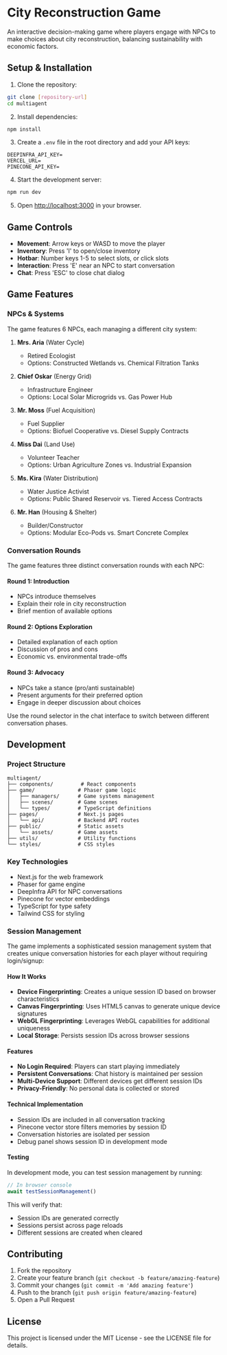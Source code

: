 # City Reconstruction Game

An interactive decision-making game where players engage with NPCs to make choices about city reconstruction, balancing sustainability with economic factors.

## Setup & Installation

1. Clone the repository:
```bash
git clone [repository-url]
cd multiagent
```

2. Install dependencies:
```bash
npm install
```

3. Create a `.env` file in the root directory and add your API keys:
```
DEEPINFRA_API_KEY=
VERCEL_URL=
PINECONE_API_KEY=
```

4. Start the development server:
```bash
npm run dev
```

5. Open [http://localhost:3000](http://localhost:3000) in your browser.

## Game Controls

- **Movement**: Arrow keys or WASD to move the player
- **Inventory**: Press 'I' to open/close inventory
- **Hotbar**: Number keys 1-5 to select slots, or click slots
- **Interaction**: Press 'E' near an NPC to start conversation
- **Chat**: Press 'ESC' to close chat dialog

## Game Features

### NPCs & Systems
The game features 6 NPCs, each managing a different city system:

1. **Mrs. Aria** (Water Cycle)
   - Retired Ecologist
   - Options: Constructed Wetlands vs. Chemical Filtration Tanks

2. **Chief Oskar** (Energy Grid)
   - Infrastructure Engineer
   - Options: Local Solar Microgrids vs. Gas Power Hub

3. **Mr. Moss** (Fuel Acquisition)
   - Fuel Supplier
   - Options: Biofuel Cooperative vs. Diesel Supply Contracts

4. **Miss Dai** (Land Use)
   - Volunteer Teacher
   - Options: Urban Agriculture Zones vs. Industrial Expansion

5. **Ms. Kira** (Water Distribution)
   - Water Justice Activist
   - Options: Public Shared Reservoir vs. Tiered Access Contracts

6. **Mr. Han** (Housing & Shelter)
   - Builder/Constructor
   - Options: Modular Eco-Pods vs. Smart Concrete Complex

### Conversation Rounds

The game features three distinct conversation rounds with each NPC:

#### Round 1: Introduction
- NPCs introduce themselves
- Explain their role in city reconstruction
- Brief mention of available options

#### Round 2: Options Exploration
- Detailed explanation of each option
- Discussion of pros and cons
- Economic vs. environmental trade-offs

#### Round 3: Advocacy
- NPCs take a stance (pro/anti sustainable)
- Present arguments for their preferred option
- Engage in deeper discussion about choices

Use the round selector in the chat interface to switch between different conversation phases.

## Development

### Project Structure
```
multiagent/
├── components/         # React components
├── game/              # Phaser game logic
│   ├── managers/      # Game systems management
│   ├── scenes/        # Game scenes
│   └── types/         # TypeScript definitions
├── pages/             # Next.js pages
│   └── api/           # Backend API routes
├── public/            # Static assets
│   └── assets/        # Game assets
├── utils/             # Utility functions
└── styles/            # CSS styles
```

### Key Technologies
- Next.js for the web framework
- Phaser for game engine
- DeepInfra API for NPC conversations
- Pinecone for vector embeddings
- TypeScript for type safety
- Tailwind CSS for styling

### Session Management

The game implements a sophisticated session management system that creates unique conversation histories for each player without requiring login/signup:

#### How It Works
- **Device Fingerprinting**: Creates a unique session ID based on browser characteristics
- **Canvas Fingerprinting**: Uses HTML5 canvas to generate unique device signatures
- **WebGL Fingerprinting**: Leverages WebGL capabilities for additional uniqueness
- **Local Storage**: Persists session IDs across browser sessions

#### Features
- **No Login Required**: Players can start playing immediately
- **Persistent Conversations**: Chat history is maintained per session
- **Multi-Device Support**: Different devices get different session IDs
- **Privacy-Friendly**: No personal data is collected or stored

#### Technical Implementation
- Session IDs are included in all conversation tracking
- Pinecone vector store filters memories by session ID
- Conversation histories are isolated per session
- Debug panel shows session ID in development mode

#### Testing
In development mode, you can test session management by running:
```javascript
// In browser console
await testSessionManagement()
```

This will verify that:
- Session IDs are generated correctly
- Sessions persist across page reloads
- Different sessions are created when cleared

## Contributing

1. Fork the repository
2. Create your feature branch (`git checkout -b feature/amazing-feature`)
3. Commit your changes (`git commit -m 'Add amazing feature'`)
4. Push to the branch (`git push origin feature/amazing-feature`)
5. Open a Pull Request

## License

This project is licensed under the MIT License - see the LICENSE file for details.